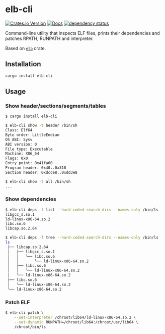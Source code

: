 # elb-cli

[![Crates.io Version](https://img.shields.io/crates/v/elb-cli)](https://crates.io/crates/elb-cli)
[![Docs](https://docs.rs/elb-cli/badge.svg)](https://docs.rs/elb-cli)
[![dependency status](https://deps.rs/repo/github/igankevich/elb-cli/status.svg)](https://deps.rs/repo/github/igankevich/elb-cli)

Command-line utility that inspects ELF files, prints their dependencies and patches RPATH, RUNPATH and interpreter.

Based on [`elb`](https://docs.rs/elb) crate.


## Installation

```sh
cargo install elb-cli
```


## Usage


### Show header/sections/segments/tables

```sh
$ cargo install elb-cli

$ elb-cli show -t header /bin/sh
Class: Elf64
Byte order: LittleEndian
OS ABI: Sysv
ABI version: 0
File type: Executable
Machine: X86_64
Flags: 0x0
Entry point: 0x41fa60
Program header: 0x40..0x318
Section header: 0xdcce8..0xdd3e8

$ elb-cli show -t all /bin/sh
...
```


### Show dependencies

```sh
$ elb-cli deps -f list --hard-coded-search-dirs --names-only /bin/ls
libgcc_s.so.1
ld-linux-x86-64.so.2
libc.so.6
libcap.so.2.64

$ elb-cli deps -f tree --hard-coded-search-dirs --names-only /bin/ls
ls
 ├── libcap.so.2.64
 │   ├── libgcc_s.so.1
 │   │   ╰── libc.so.6
 │   │       ╰── ld-linux-x86-64.so.2
 │   ├── libc.so.6
 │   │   ╰── ld-linux-x86-64.so.2
 │   ╰── ld-linux-x86-64.so.2
 ├── libc.so.6
 │   ╰── ld-linux-x86-64.so.2
 ╰── ld-linux-x86-64.so.2
```


### Patch ELF

```sh
$ elb-cli patch \
    --set-interpreter /chroot/lib64/ld-linux-x86-64.so.2 \
    --set-dynamic RUNPATH=/chroot/lib64:/chroot/usr/lib64 \
    /chroot/bin/ls
```
